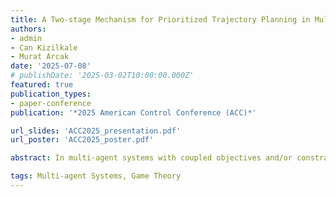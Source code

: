 ```yaml
---
title: A Two-stage Mechanism for Prioritized Trajectory Planning in Multi-Agent Systems
authors:
- admin
- Can Kizilkale
- Murat Arcak
date: '2025-07-08'
# publishDate: '2025-03-02T10:00:00.000Z'
featured: true
publication_types:
- paper-conference
publication: '*2025 American Control Conference (ACC)*'

url_slides: 'ACC2025_presentation.pdf'
url_poster: 'ACC2025_poster.pdf'

abstract: In multi-agent systems with coupled objectives and/or constraints, agents may misreport information to achieve individual gains. This issue is exacerbated when agents possess local decision-making power, such as in multi-agent trajectory planning, where the increased autonomy amplifies individual benefits at the expense of a higher social cost. To overcome this problem, we leverage the Vickrey-Clarke-Grove (VCG) framework and propose a strategyproof, two-stage mechanism. We further extend this mechanism to prioritized planning and prevent agents from manipulating their priority.

tags: Multi-agent Systems, Game Theory
---
```

